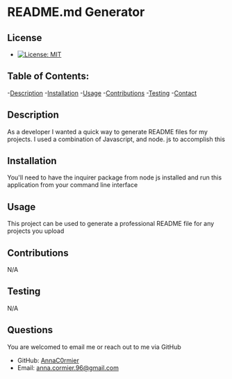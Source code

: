 
# README.md Generator

## License
- [![License: MIT](https://img.shields.io/badge/License-MIT-yellow.svg)](https://opensource.org/licenses/MIT)

## Table of Contents:
-[Description](#description)
-[Installation](#installation)
-[Usage](#usage)
-[Contributions](#contributions)
-[Testing](#testing)
-[Contact](#contact)


## Description
As a developer I wanted a quick way to generate README files for my projects. I used a combination of Javascript, and node. js to accomplish this

## Installation
You'll need to have the inquirer package from node js installed and run this application from your command line interface

## Usage
This project can be used to generate a professional README file for any projects you upload 

## Contributions
N/A

## Testing
N/A

## Questions
 You are welcomed to email me or reach out to me via GitHub
- GitHub: [AnnaC0rmier](https://github.com/AnnaC0rmier)
- Email: anna.cormier.96@gmail.com
